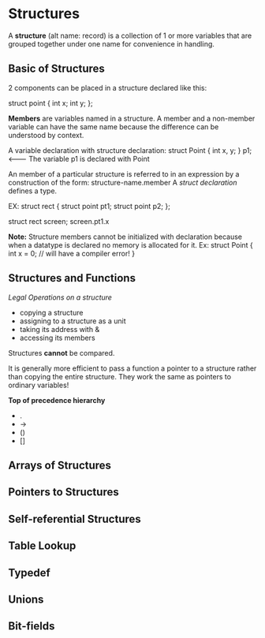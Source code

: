 # Structures
A **structure** (alt name: record) is a collection of 1 or more variables that are grouped together under one name for convenience in handling. 

## Basic of Structures
2 components can be placed in a structure declared like this:

struct point {
    int x;
    int y;
};

**Members** are variables named in a structure. A member and a non-member variable can have the same name because the difference can be understood by context. 

A variable declaration with structure declaration:
struct Point
{
    int x, y;
} p1; <--- The variable p1 is declared with Point

An member of a particular structure is referred to in an expression by a construction of the form:
structure-name.member
A *struct declaration* defines a type. 

EX:
struct rect {
    struct point pt1;
    struct point p2;
};

struct rect screen;
screen.pt1.x

**Note:** Structure members cannot be initialized with declaration because when a datatype is declared no memory is allocated for it. 
Ex:
struct Point
{
    int x = 0; // will have a compiler error!
}
## Structures and Functions
*Legal Operations on a structure*
- copying a structure 
- assigning to a structure as a unit
- taking its address with &
- accessing its members

Structures **cannot** be compared. 

It is generally more efficient to pass a function a pointer to a structure rather than copying the entire structure. They work the same as pointers to ordinary variables!

**Top of precedence hierarchy**
- .
- ->
- ()
- []

## Arrays of Structures

## Pointers to Structures

## Self-referential Structures

## Table Lookup

## Typedef

## Unions

## Bit-fields
